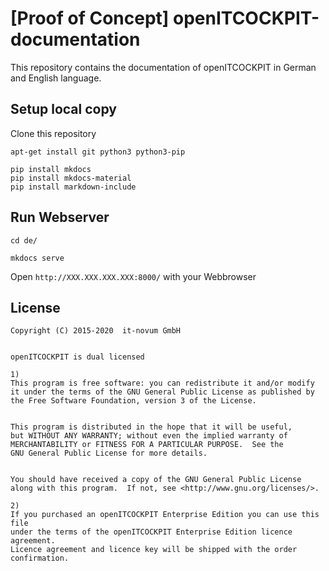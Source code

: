 # [Proof of Concept] openITCOCKPIT-documentation

This repository contains the documentation of openITCOCKPIT in German and English language.

## Setup local copy

Clone this repository

```
apt-get install git python3 python3-pip

pip install mkdocs
pip install mkdocs-material
pip install markdown-include
```

## Run Webserver
```
cd de/

mkdocs serve
```

Open `http://XXX.XXX.XXX.XXX:8000/` with your Webbrowser


## License
```
Copyright (C) 2015-2020  it-novum GmbH


openITCOCKPIT is dual licensed

1)
This program is free software: you can redistribute it and/or modify
it under the terms of the GNU General Public License as published by
the Free Software Foundation, version 3 of the License.


This program is distributed in the hope that it will be useful,
but WITHOUT ANY WARRANTY; without even the implied warranty of
MERCHANTABILITY or FITNESS FOR A PARTICULAR PURPOSE.  See the
GNU General Public License for more details.


You should have received a copy of the GNU General Public License
along with this program.  If not, see <http://www.gnu.org/licenses/>.

2)
If you purchased an openITCOCKPIT Enterprise Edition you can use this file
under the terms of the openITCOCKPIT Enterprise Edition licence agreement.
Licence agreement and licence key will be shipped with the order
confirmation.
```
